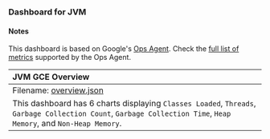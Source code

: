 ### Dashboard for JVM

#### Notes

This dashboard is based on Google's [Ops Agent](https://cloud.google.com/stackdriver/docs/solutions/agents/ops-agent).
Check the [full list of metrics](https://cloud.google.com/stackdriver/docs/solutions/agents/ops-agent/third-party/jvm#monitored-metrics) supported by the Ops Agent.

|JVM GCE Overview|
|:------------------|
|Filename: [overview.json](overview.json)|
|This dashboard has 6 charts displaying `Classes Loaded`, `Threads`, `Garbage Collection Count`, `Garbage Collection Time`, `Heap Memory`, and `Non-Heap Memory`.|
